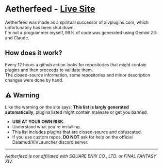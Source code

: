 # Aetherfeed - [Live Site](https://beslightly.github.io/Aetherfeed/)

Aetherfeed was made as a spiritual successor of xivplugins.com, which unfortunately has been shut down. </br>
I'm not a programmer myself, 99% of code was generated using Gemini 2.5 and Claude.


## How does it work?

Every 12 hours a github action looks for repositories that might contain plugins and then proceeds to validate them. </br>
The closed-source information, some repositories and minor description changes were done by hand.


## ⚠️ Warning

Like the warning on the site says: **This list is largly generated automatically**, plugins listed might contain malware or get you banned. </br>
*   **USE AT YOUR OWN RISK.**
*   Understand what you're installing.
*   This list includes plugins that are closed-source and obfuscated. 
*   If you use custom repos, **DO NOT** ask for help on the official Dalamud/XIVLauncher discord server.

---

*Aetherfeed is not affiliated with SQUARE ENIX CO., LTD. or FINAL FANTASY XIV.*